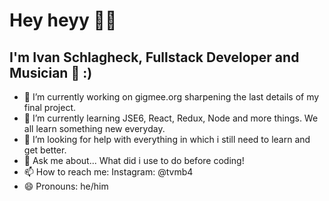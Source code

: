 # Hey heyy 👋🎇
## I'm Ivan Schlagheck, Fullstack Developer and Musician 🎻 :)

- 🔭 I’m currently working on gigmee.org sharpening the last details of my final project.
- 🌱 I’m currently learning JSE6, React, Redux, Node and more things. We all learn something new everyday.
- 🤔 I’m looking for help with everything in which i still need to learn and get better.
- 💬 Ask me about... What did i use to do before coding!
- 📫 How to reach me: Instagram: @tvmb4
- 😄 Pronouns: he/him
